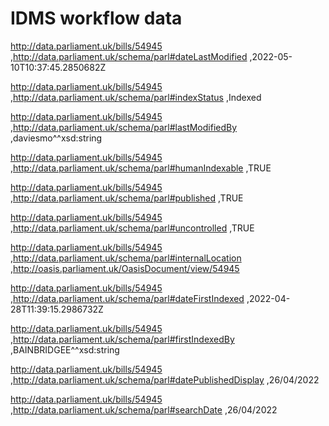 # IDMS workflow data

<http://data.parliament.uk/bills/54945> ,<http://data.parliament.uk/schema/parl#dateLastModified> ,2022-05-10T10:37:45.2850682Z

<http://data.parliament.uk/bills/54945> ,<http://data.parliament.uk/schema/parl#indexStatus> ,Indexed

<http://data.parliament.uk/bills/54945> ,<http://data.parliament.uk/schema/parl#lastModifiedBy> ,daviesmo^^xsd:string

<http://data.parliament.uk/bills/54945> ,<http://data.parliament.uk/schema/parl#humanIndexable> ,TRUE

<http://data.parliament.uk/bills/54945> ,<http://data.parliament.uk/schema/parl#published> ,TRUE

<http://data.parliament.uk/bills/54945> ,<http://data.parliament.uk/schema/parl#uncontrolled> ,TRUE

<http://data.parliament.uk/bills/54945> ,<http://data.parliament.uk/schema/parl#internalLocation> ,<http://oasis.parliament.uk/OasisDocument/view/54945>

<http://data.parliament.uk/bills/54945> ,<http://data.parliament.uk/schema/parl#dateFirstIndexed> ,2022-04-28T11:39:15.2986732Z

<http://data.parliament.uk/bills/54945> ,<http://data.parliament.uk/schema/parl#firstIndexedBy> ,BAINBRIDGEE^^xsd:string

<http://data.parliament.uk/bills/54945> ,<http://data.parliament.uk/schema/parl#datePublishedDisplay> ,26/04/2022

<http://data.parliament.uk/bills/54945> ,<http://data.parliament.uk/schema/parl#searchDate> ,26/04/2022